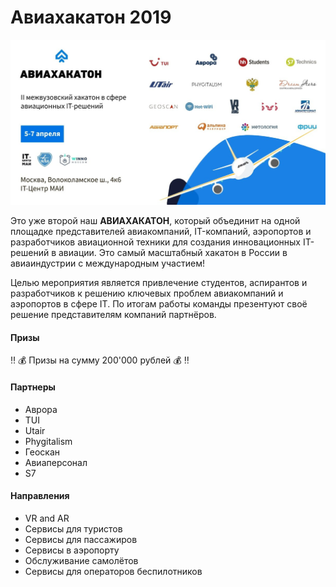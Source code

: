 # Авиахакатон 2019



![Изображение авиахакатона](img.jpg)

Это уже второй наш **АВИАХАКАТОН**, который объединит на одной площадке представителей авиакомпаний, IT-компаний, аэропортов и разработчиков авиационной техники для создания инновационных IT-решений в авиации. Это самый масштабный хакатон в России в авиаиндустрии с международным участием!

Целью мероприятия является привлечение студентов, аспирантов и разработчиков к решению ключевых проблем авиакомпаний и аэропортов в сфере IT. По итогам работы команды презентуют своё решение представителям компаний партнёров.


#### Призы
:bangbang: :moneybag: Призы на сумму 200'000 рублей :moneybag: :bangbang:

#### Партнеры
- Аврора
- TUI 
- Utair 
- Phygitalism 
- Геоскан 
- Авиаперсонал 
- S7

#### Направления
- VR and AR
- Сервисы для туристов
- Сервисы для пассажиров
- Сервисы в аэропорту
- Обслуживание самолётов
- Сервисы для операторов беспилотников
